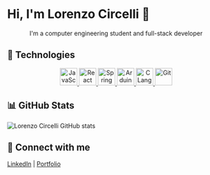 # Hi, I'm Lorenzo Circelli 👋

<p align="center">I'm a computer engineering student and full-stack developer</p>

## 🔧 Technologies

<p align="center">
  <a href="https://developer.mozilla.org/en-US/docs/Web/JavaScript" target="_blank">
    <img src="https://cdn.simpleicons.org/javascript/F7DF1E?logo=javascript&logoColor=black" alt="JavaScript" width="40" height="40"/>
  </a>
  <a href="https://react.dev" target="_blank">
    <img src="https://cdn.simpleicons.org/react/61DAFB?logo=react&logoColor=black" alt="React" width="40" height="40"/>
  </a>
  <a href="https://spring.io/" target="_blank">
    <img src="https://cdn.simpleicons.org/spring/6DB33F?logo=spring&logoColor=black" alt="Spring Boot" width="40" height="40"/>
  </a>
  <a href="https://www.arduino.cc/" target="_blank">
    <img src="https://cdn.simpleicons.org/arduino/00979D?logo=arduino&logoColor=white" alt="Arduino" width="40" height="40"/>
  </a>
  <a href="https://www.cprogramming.com/" target="_blank">
    <img src="https://cdn.simpleicons.org/c/00599C?logo=c&logoColor=white" alt="C Language" width="40" height="40"/>
  </a>
  <a href="https://git-scm.com/" target="_blank">
    <img src="https://cdn.simpleicons.org/git/F05032?logo=git&logoColor=white" alt="Git" width="40" height="40"/>
  </a>
</p>


## 📊 GitHub Stats
![Lorenzo Circelli GitHub stats](https://github-readme-stats.vercel.app/api?username=LORENZOCIRCELLIh&show_icons=true)

## 🔗 Connect with me
[LinkedIn](https://linkedin.com/in/LORENZOCIRCELLI) | [Portfolio](https://lorenzocircelli.com.br)
